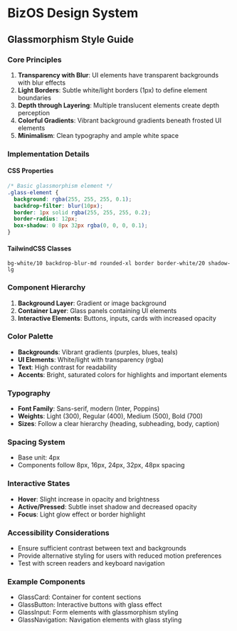 # BizOS Design System

## Glassmorphism Style Guide

### Core Principles

1. **Transparency with Blur**: UI elements have transparent backgrounds with blur effects
2. **Light Borders**: Subtle white/light borders (1px) to define element boundaries
3. **Depth through Layering**: Multiple translucent elements create depth perception
4. **Colorful Gradients**: Vibrant background gradients beneath frosted UI elements
5. **Minimalism**: Clean typography and ample white space

### Implementation Details

#### CSS Properties
```css
/* Basic glassmorphism element */
.glass-element {
  background: rgba(255, 255, 255, 0.1);
  backdrop-filter: blur(10px);
  border: 1px solid rgba(255, 255, 255, 0.2);
  border-radius: 12px;
  box-shadow: 0 8px 32px rgba(0, 0, 0, 0.1);
}
```

#### TailwindCSS Classes
```
bg-white/10 backdrop-blur-md rounded-xl border border-white/20 shadow-lg
```

### Component Hierarchy

1. **Background Layer**: Gradient or image background
2. **Container Layer**: Glass panels containing UI elements
3. **Interactive Elements**: Buttons, inputs, cards with increased opacity

### Color Palette

- **Backgrounds**: Vibrant gradients (purples, blues, teals)
- **UI Elements**: White/light with transparency (rgba)
- **Text**: High contrast for readability
- **Accents**: Bright, saturated colors for highlights and important elements

### Typography

- **Font Family**: Sans-serif, modern (Inter, Poppins)
- **Weights**: Light (300), Regular (400), Medium (500), Bold (700)
- **Sizes**: Follow a clear hierarchy (heading, subheading, body, caption)

### Spacing System

- Base unit: 4px
- Components follow 8px, 16px, 24px, 32px, 48px spacing

### Interactive States

- **Hover**: Slight increase in opacity and brightness
- **Active/Pressed**: Subtle inset shadow and decreased opacity
- **Focus**: Light glow effect or border highlight

### Accessibility Considerations

- Ensure sufficient contrast between text and backgrounds
- Provide alternative styling for users with reduced motion preferences
- Test with screen readers and keyboard navigation

### Example Components

- GlassCard: Container for content sections
- GlassButton: Interactive buttons with glass effect
- GlassInput: Form elements with glassmorphism styling
- GlassNavigation: Navigation elements with glass styling 